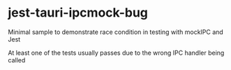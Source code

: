 # jest-tauri-ipcmock-bug
Minimal sample to demonstrate race condition in testing with mockIPC and Jest

At least one of the tests usually passes due to the wrong IPC handler being called
